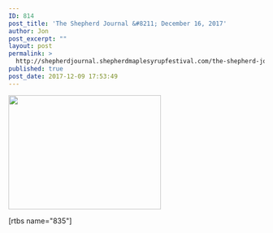 ```yaml
---
ID: 814
post_title: 'The Shepherd Journal &#8211; December 16, 2017'
author: Jon
post_excerpt: ""
layout: post
permalink: >
  http://shepherdjournal.shepherdmaplesyrupfestival.com/the-shepherd-journal-december-16-2017
published: true
post_date: 2017-12-09 17:53:49
---
```

<img class="alignnone size-medium wp-image-712" src="http://shepherdjournal.shepherdmaplesyrupfestival.com/wp-content/uploads/2017/11/IMG_3304-e1512093402454-300x225.jpg" alt="" width="300" height="225" />

[rtbs name="835"]